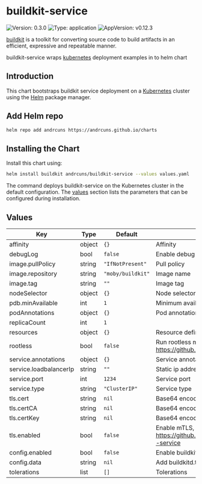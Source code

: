 # buildkit-service

![Version: 0.3.0](https://img.shields.io/badge/Version-0.3.0-informational?style=flat-square) ![Type: application](https://img.shields.io/badge/Type-application-informational?style=flat-square) ![AppVersion: v0.12.3](https://img.shields.io/badge/AppVersion-v0.12.3-informational?style=flat-square)

[buildkit](https://github.com/moby/buildkit) is a toolkit for converting source code to build artifacts in an efficient, expressive and repeatable manner.

buildkit-service wraps [kubernetes](https://github.com/moby/buildkit/tree/master/examples/kubernetes) deployment examples in to helm chart

## Introduction

This chart bootstraps buildkit service deployment on a [Kubernetes](http://kubernetes.io) cluster using the [Helm](https://helm.sh) package manager.

## Add Helm repo

```bash
helm repo add andrcuns https://andrcuns.github.io/charts
```

## Installing the Chart

Install this chart using:

```bash
helm install buildkit andrcuns/buildkit-service --values values.yaml
```

The command deploys buildkit-service on the Kubernetes cluster in the default configuration. The [values](#values) section lists the parameters that can be configured during installation.

## Values

| Key | Type | Default | Description |
|-----|------|---------|-------------|
| affinity | object | `{}` | Affinity |
| debugLog | bool | `false` | Enable debug logging |
| image.pullPolicy | string | `"IfNotPresent"` | Pull policy |
| image.repository | string | `"moby/buildkit"` | Image name |
| image.tag | string | `""` | Image tag |
| nodeSelector | object | `{}` | Node selector |
| pdb.minAvailable | int | `1` | Minimum available pods |
| podAnnotations | object | `{}` | Pod annotations |
| replicaCount | int | `1` |  |
| resources | object | `{}` | Resource definitions |
| rootless | bool | `false` | Run rootless mode, https://github.com/moby/buildkit/blob/master/docs/rootless.md |
| service.annotations | object | `{}` | Service annotations |
| service.loadbalancerIp | string | `""` | Static ip address for load balancer |
| service.port | int | `1234` | Service port |
| service.type | string | `"ClusterIP"` | Service type |
| tls.cert | string | `nil` | Base64 encoded cert.pem |
| tls.certCA | string | `nil` | Base64 encoded ca.pem |
| tls.certKey | string | `nil` | Base64 encoded key.pem |
| tls.enabled | bool | `false` | Enable mTLS, refer to https://github.com/moby/buildkit/tree/master/examples/kubernetes#deployment--service |
| config.enabled | bool | `false` | Enable buildkitd.toml configmap |
| config.data | string | `nil` | Add buildkitd.toml data |
| tolerations | list | `[]` | Tolerations |
